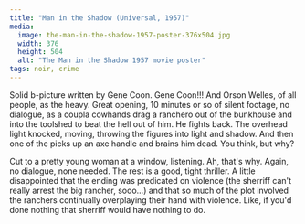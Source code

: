```yaml
---
title: "Man in the Shadow (Universal, 1957)"
media: 
  image: the-man-in-the-shadow-1957-poster-376x504.jpg
  width: 376
  height: 504
  alt: "The Man in the Shadow 1957 movie poster"
tags: noir, crime
---
```


Solid b-picture written by Gene Coon. Gene Coon!!! And Orson Welles, of all people, as the heavy. Great opening, 10 minutes or so of silent footage, no dialogue, as a coupla cowhands drag a ranchero out of the bunkhouse and into the toolshed to beat the hell out of him. He fights back. The overhead light knocked, moving, throwing the figures into light and shadow. And then one of the picks up an axe handle and brains him dead. You think, but why?

Cut to a pretty young woman at a window, listening. Ah, that's why. Again, no dialogue, none needed. The rest is a good, tight thriller. A little disappointed that the ending was predicated on violence (the sherriff can't really arrest the big rancher, sooo...) and that so much of the plot involved the ranchers continually overplaying their hand with violence. Like, if you'd done nothing that sherriff would have nothing to do.
